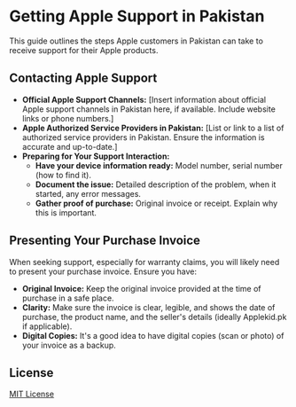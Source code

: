 # Getting Apple Support in Pakistan

This guide outlines the steps Apple customers in Pakistan can take to receive support for their Apple products.

## Contacting Apple Support

* **Official Apple Support Channels:** [Insert information about official Apple support channels in Pakistan here, if available. Include website links or phone numbers.]
* **Apple Authorized Service Providers in Pakistan:** [List or link to a list of authorized service providers in Pakistan. Ensure the information is accurate and up-to-date.]
* **Preparing for Your Support Interaction:**
    * **Have your device information ready:** Model number, serial number (how to find it).
    * **Document the issue:** Detailed description of the problem, when it started, any error messages.
    * **Gather proof of purchase:** Original invoice or receipt. Explain why this is important.

## Presenting Your Purchase Invoice

When seeking support, especially for warranty claims, you will likely need to present your purchase invoice. Ensure you have:

* **Original Invoice:** Keep the original invoice provided at the time of purchase in a safe place.
* **Clarity:** Make sure the invoice is clear, legible, and shows the date of purchase, the product name, and the seller's details (ideally Applekid.pk if applicable).
* **Digital Copies:** It's a good idea to have digital copies (scan or photo) of your invoice as a backup.

## License

[MIT License](LICENSE)
